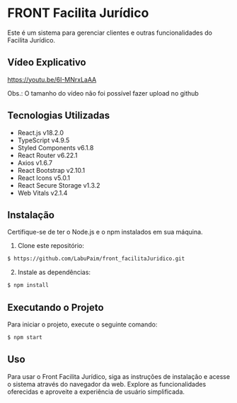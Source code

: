 # FRONT Facilita Jurídico

Este é um sistema para gerenciar clientes e outras funcionalidades do Facilita Jurídico.

## Vídeo Explicativo
https://youtu.be/6I-MNrxLaAA

Obs.: O tamanho do vídeo não foi possível fazer upload no github

## Tecnologias Utilizadas

* React.js v18.2.0
* TypeScript v4.9.5
* Styled Components v6.1.8
* React Router v6.22.1
* Axios v1.6.7
* React Bootstrap v2.10.1
* React Icons v5.0.1
* React Secure Storage v1.3.2
* Web Vitals v2.1.4

## Instalação

Certifique-se de ter o Node.js e o npm instalados em sua máquina.

1. Clone este repositório:

```bash
$ https://github.com/LabuPaim/front_facilitaJuridico.git
```

2. Instale as dependências:

```bash
$ npm install
```

## Executando o Projeto

Para iniciar o projeto, execute o seguinte comando:

```bash
$ npm start
```

## Uso

Para usar o Front Facilita Jurídico, siga as instruções de instalação e acesse o sistema através do navegador da web. Explore as funcionalidades oferecidas e aproveite a experiência de usuário simplificada.
